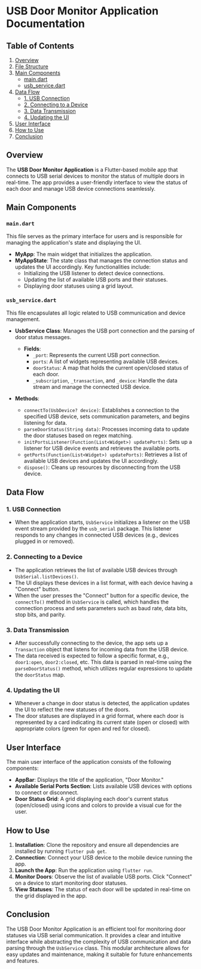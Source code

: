 # USB Door Monitor Application Documentation

## Table of Contents

1. [Overview](#overview)
2. [File Structure](#file-structure)
3. [Main Components](#main-components)
   - [main.dart](#maindart)
   - [usb_service.dart](#usbservicedart)
4. [Data Flow](#data-flow)
   - [1. USB Connection](#1-usb-connection)
   - [2. Connecting to a Device](#2-connecting-to-a-device)
   - [3. Data Transmission](#3-data-transmission)
   - [4. Updating the UI](#4-updating-the-ui)
5. [User Interface](#user-interface)
6. [How to Use](#how-to-use)
7. [Conclusion](#conclusion)

## Overview

The **USB Door Monitor Application** is a Flutter-based mobile app that connects to USB serial devices to monitor the status of multiple doors in real-time. The app provides a user-friendly interface to view the status of each door and manage USB device connections seamlessly.

## Main Components

### `main.dart`

This file serves as the primary interface for users and is responsible for managing the application's state and displaying the UI.

- **MyApp**: The main widget that initializes the application.
- **MyAppState**: The state class that manages the connection status and updates the UI accordingly. Key functionalities include:
  - Initializing the USB listener to detect device connections.
  - Updating the list of available USB ports and their statuses.
  - Displaying door statuses using a grid layout.

### `usb_service.dart`

This file encapsulates all logic related to USB communication and device management.

- **UsbService Class**: Manages the USB port connection and the parsing of door status messages.
  - **Fields**:
    - `_port`: Represents the current USB port connection.
    - `ports`: A list of widgets representing available USB devices.
    - `doorStatus`: A map that holds the current open/closed status of each door.
    - `_subscription`, `_transaction`, and `_device`: Handle the data stream and manage the connected USB device.

- **Methods**:
  - `connectTo(UsbDevice? device)`: Establishes a connection to the specified USB device, sets communication parameters, and begins listening for data.
  - `parseDoorStatus(String data)`: Processes incoming data to update the door statuses based on regex matching.
  - `initPortsListener(Function(List<Widget>) updatePorts)`: Sets up a listener for USB device events and retrieves the available ports.
  - `getPorts(Function(List<Widget>) updatePorts)`: Retrieves a list of available USB devices and updates the UI accordingly.
  - `dispose()`: Cleans up resources by disconnecting from the USB device.

## Data Flow

### 1. USB Connection

- When the application starts, `UsbService` initializes a listener on the USB event stream provided by the `usb_serial` package. This listener responds to any changes in connected USB devices (e.g., devices plugged in or removed).

### 2. Connecting to a Device

- The application retrieves the list of available USB devices through `UsbSerial.listDevices()`.
- The UI displays these devices in a list format, with each device having a "Connect" button.
- When the user presses the "Connect" button for a specific device, the `connectTo()` method in `UsbService` is called, which handles the connection process and sets parameters such as baud rate, data bits, stop bits, and parity.

### 3. Data Transmission

- After successfully connecting to the device, the app sets up a `Transaction` object that listens for incoming data from the USB device.
- The data received is expected to follow a specific format, e.g., `door1:open`, `door2:closed`, etc. This data is parsed in real-time using the `parseDoorStatus()` method, which utilizes regular expressions to update the `doorStatus` map.

### 4. Updating the UI

- Whenever a change in door status is detected, the application updates the UI to reflect the new statuses of the doors.
- The door statuses are displayed in a grid format, where each door is represented by a card indicating its current state (open or closed) with appropriate colors (green for open and red for closed).

## User Interface

The main user interface of the application consists of the following components:

- **AppBar**: Displays the title of the application, "Door Monitor."
- **Available Serial Ports Section**: Lists available USB devices with options to connect or disconnect.
- **Door Status Grid**: A grid displaying each door's current status (open/closed) using icons and colors to provide a visual cue for the user.

## How to Use

1. **Installation**: Clone the repository and ensure all dependencies are installed by running `flutter pub get`.
2. **Connection**: Connect your USB device to the mobile device running the app. 
3. **Launch the App**: Run the application using `flutter run`.
4. **Monitor Doors**: Observe the list of available USB ports. Click "Connect" on a device to start monitoring door statuses.
5. **View Statuses**: The status of each door will be updated in real-time on the grid displayed in the app.

## Conclusion

The USB Door Monitor Application is an efficient tool for monitoring door statuses via USB serial communication. It provides a clear and intuitive interface while abstracting the complexity of USB communication and data parsing through the `UsbService` class. This modular architecture allows for easy updates and maintenance, making it suitable for future enhancements and features.
